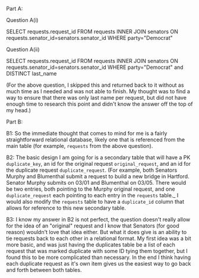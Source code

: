 Part A:

Question A(i)

SELECT requests.request_id 
FROM requests
INNER JOIN senators ON requests.senator_id=senators.senator_id
WHERE party="Democrat" 

Question A(ii)

SELECT requests.request_id 
FROM requests
INNER JOIN senators ON requests.senator_id=senators.senator_id
WHERE party="Democrat" and DISTINCT last_name

(For the above question, I skipped this and returned back to it without as much time as I needed and was not able to finish. My thought was to find a way to ensure that there was only last name per request, but did not have enough time to research this point and didn't know the answer off the top of my head.)

Part B:

B1: So the immediate thought that comes to mind for me is a fairly straightforward relational database, likely one that is referenced from the main table (for example, `requests` from the above question).

B2: The basic design I am going for is a secondary table that will have a PK `duplicate_key`, an id for the original request `original_request`, and an id for the duplicate request `duplicate_request`. (For example, both Senators Murphy and Blumenthal
    submit a request to build a new bridge in Hartford. Senator Murphy submits on 03/01 and Blumenthal on 03/05. There would be two entries, both pointing to the Murphy original request, and one `duplicate_request` each pointing to each
    entry in the `requests` table._ I would also modify the `requests` table to have a `duplicate_id` column that allows for reference to this new secondary table.

B3: I know my answer in B2 is not perfect, the question doesn't really allow for the idea of an "original" request and I know that Senators (for good reason) wouldn't love that idea either. But what it does give is an ability
    to tie requests back to each other in a relational format. My first idea was a bit more basic, and was just having the duplicates table be a list of each request that was marked duplicate with some ID tying them together, but
    I found this to be more complicated than necessary. In the end I think having each duplicate request as it's own item gives us the easiest way to go back and forth between both tables.